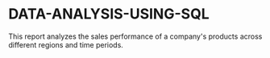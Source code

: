 # DATA-ANALYSIS-USING-SQL
This report analyzes the sales performance of a company's products across different regions and time periods.
